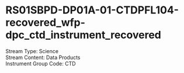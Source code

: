 # RS01SBPD-DP01A-01-CTDPFL104-recovered_wfp-dpc_ctd_instrument_recovered

Stream Type: Science<br>
Stream Content: Data Products<br>
Instrument Group Code: CTD<br>
